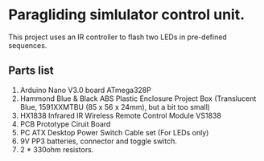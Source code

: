 # Paragliding simlulator control unit.

This project uses an IR controller to flash two LEDs in pre-defined sequences.

## Parts list

1. Arduino Nano V3.0 board ATmega328P
2. Hammond Blue & Black ABS Plastic Enclosure Project Box  (Translucent Blue, 1591XXMTBU (85 x 56 x 24mm), but a bit too small)
3. HX1838 Infrared IR Wireless Remote Control Module VS1838
4. PCB Prototype Ciruit Board
5. PC ATX Desktop Power Switch Cable set (For LEDs only)
6. 9V PP3 batteries, connector and toggle switch.
7. 2 * 330ohm resistors.
